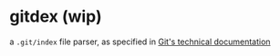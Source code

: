 # gitdex (wip)

a `.git/index` file parser, 
as specified in [Git's technical documentation](https://github.com/git/git/blob/master/Documentation/technical/index-format.txt)

